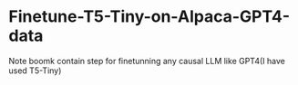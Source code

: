 # Finetune-T5-Tiny-on-Alpaca-GPT4-data
Note boomk contain step for finetunning any causal LLM like GPT4(I have used T5-Tiny)
